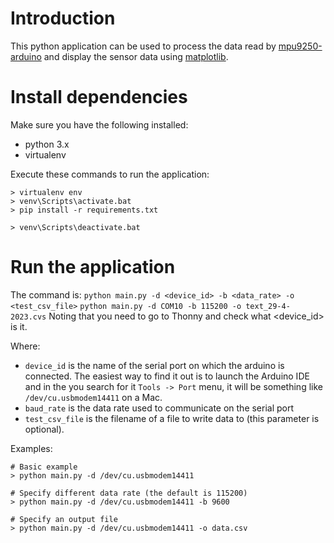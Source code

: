 # Introduction
This python application can be used to process the data read by [mpu9250-arduino](https://github.com/nagyf/mpu9250-arduino) and display the sensor data using [matplotlib](https://matplotlib.org/).

# Install dependencies

Make sure you have the following installed:

- python 3.x
- virtualenv

Execute these commands to run the application:
```
> virtualenv env
> venv\Scripts\activate.bat
> pip install -r requirements.txt
```

```
> venv\Scripts\deactivate.bat
```
# Run the application

The command is: `python main.py -d <device_id> -b <data_rate> -o <test_csv_file>`
                `python main.py -d COM10 -b 115200 -o text_29-4-2023.cvs`
        Noting that you need to go to Thonny and check what <device_id> is it.
               

Where: 

- `device_id` is the name of the serial port on which the arduino is connected. The easiest way to find it out is to launch the Arduino IDE and in the you search for it `Tools -> Port` menu, it will be something like `/dev/cu.usbmodem14411` on a Mac.
- `baud_rate` is the data rate used to communicate on the serial port
- `test_csv_file` is the filename of a file to write data to (this parameter is optional).

Examples:

```
# Basic example
> python main.py -d /dev/cu.usbmodem14411

# Specify different data rate (the default is 115200)
> python main.py -d /dev/cu.usbmodem14411 -b 9600

# Specify an output file
> python main.py -d /dev/cu.usbmodem14411 -o data.csv
```
